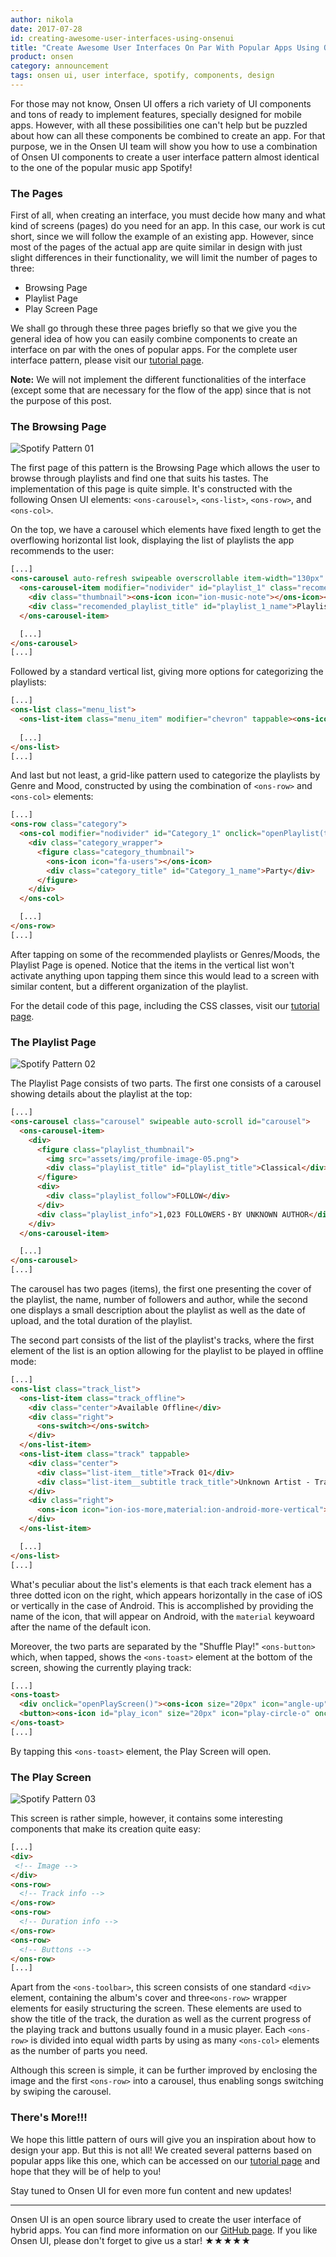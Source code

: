 ```yaml
---
author: nikola
date: 2017-07-28
id: creating-awesome-user-interfaces-using-onsenui
title: "Create Awesome User Interfaces On Par With Popular Apps Using Onsen UI"
product: onsen
category: announcement
tags: onsen ui, user interface, spotify, components, design
---
```


For those may not know, Onsen UI offers a rich variety of UI components and tons of ready to implement features, specially designed for mobile apps. However, with all these possibilities one can't help but be puzzled about how can all these components be combined to create an app. For that purpose, we in the Onsen UI team will show you how to use a combination of Onsen UI components to create a user interface pattern almost identical to the one of the popular music app Spotify!

<!-- more -->

### The Pages

First of all, when creating an interface, you must decide how many and what kind of screens (pages) do you need for an app.  In this case, our work is cut short, since we will follow the example of an existing app. However, since most of the pages of the actual app are quite similar in design with just slight differences in their functionality, we will limit the number of pages to three:

 - Browsing Page
 - Playlist Page
 - Play Screen Page

We shall go through these three pages briefly so that we give you the general idea of how you can easily combine components to create an interface on par with the ones of popular apps. For the complete user interface pattern, please visit our [tutorial page](https://tutorial.onsen.io/?framework=vanilla&category=user%20interface%20tutorials&module=spotify_model).

**Note:** We will not implement the different functionalities of the interface (except some that are necessary for the flow of the app) since that is not the purpose of this post.

### The Browsing Page

![Spotify Pattern 01](/blog/content/images/2017/Jul/spotify_pattern_01.png)

The first page of this pattern is the Browsing Page which allows the user to browse through playlists and find one that suits his tastes. The implementation of this page is quite simple. It's constructed with the following Onsen UI elements: `<ons-carousel>`, `<ons-list>`, `<ons-row>`, and `<ons-col>`. 

On the top, we have a carousel which elements have fixed length to get the overflowing horizontal list look, displaying the list of playlists the app recommends to the user:

```html
[...]
<ons-carousel auto-refresh swipeable overscrollable item-width="130px" class="recomended_list">
  <ons-carousel-item modifier="nodivider" id="playlist_1" class="recomended_playlist" onclick="openPlaylist(this.id)">
    <div class="thumbnail"><ons-icon icon="ion-music-note"></ons-icon></div>
    <div class="recomended_playlist_title" id="playlist_1_name">Playlist 1</div>
  </ons-carousel-item>

  [...]
</ons-carousel>
[...]
```

Followed by a standard vertical list, giving more options for categorizing the playlists:

```html
[...]
<ons-list class="menu_list">
  <ons-list-item class="menu_item" modifier="chevron" tappable><ons-icon icon="line-chart"></ons-icon>  Charts</ons-list-item>
  
  [...]
</ons-list>
[...]
```

And last but not least, a grid-like pattern used to categorize the playlists by Genre and Mood, constructed by using the combination of `<ons-row>` and `<ons-col>` elements:

```html
[...]
<ons-row class="category">
  <ons-col modifier="nodivider" id="Category_1" onclick="openPlaylist(this.id)">
    <div class="category_wrapper">
      <figure class="category_thumbnail">
        <ons-icon icon="fa-users"></ons-icon>
        <div class="category_title" id="Category_1_name">Party</div>
      </figure>
    </div>
  </ons-col>

  [...]
</ons-row>
[...]
```

After tapping on some of the recommended playlists or Genres/Moods, the Playlist Page is opened. Notice that the items in the vertical list won't activate anything upon tapping them since this would lead to a screen with similar content, but a different organization of the playlist. 

For the detail code of this page, including the CSS classes, visit our [tutorial page](https://tutorial.onsen.io/?framework=vanilla&category=user%20interface%20tutorials&module=spotify_model).

### The Playlist Page

![Spotify Pattern 02](/blog/content/images/2017/Jul/spotify_pattern_02.png)

The Playlist Page consists of two parts. The first one consists of a carousel showing details about the playlist at the top: 

```html
[...]
<ons-carousel class="carousel" swipeable auto-scroll id="carousel">
  <ons-carousel-item>
    <div>
      <figure class="playlist_thumbnail">
        <img src="assets/img/profile-image-05.png">
        <div class="playlist_title" id="playlist_title">Classical</div>
      </figure>
      <div>
        <div class="playlist_follow">FOLLOW</div>
      </div>
      <div class="playlist_info">1,023 FOLLOWERS・BY UNKNOWN AUTHOR</div>
    </div>
  </ons-carousel-item>

  [...]
</ons-carousel>
[...]
```

The carousel has two pages (items), the first one presenting the cover of the playlist, the name, number of followers and author, while the second one displays a small description about the playlist as well as the date of upload, and the total duration of the playlist.

The second part consists of the list of the playlist's tracks, where the first element of the list is an option allowing for the playlist to be played in offline mode:

```html
[...]
<ons-list class="track_list">
  <ons-list-item class="track_offline">
    <div class="center">Available Offline</div>
    <div class="right">
      <ons-switch></ons-switch>
    </div>
  </ons-list-item>
  <ons-list-item class="track" tappable>
    <div class="center">
      <div class="list-item__title">Track 01</div>
      <div class="list-item__subtitle track_title">Unknown Artist - Track 01</div>
    </div>
    <div class="right">
      <ons-icon icon="ion-ios-more,material:ion-android-more-vertical"></ons-icon>
    </div>
  </ons-list-item>

  [...]
</ons-list>
[...]
```

What's peculiar about the list's elements is that each track element has a three dotted icon on the right, which appears horizontally in the case of iOS or vertically in the case of Android. This is accomplished by providing the name of the icon, that will appear on Android, with the `material` keywoard after the name of the default icon.

Moreover, the two parts are separated by the "Shuffle Play!" `<ons-button>` which, when tapped, shows the `<ons-toast>` element at the bottom of the screen, showing the currently playing track:

```html
[...]
<ons-toast>
  <div onclick="openPlayScreen()"><ons-icon size="20px" icon="angle-up"></ons-icon> Unknown Artist - Track 01 </div>
  <button><ons-icon id="play_icon" size="20px" icon="play-circle-o" onclick="play_toggle(this.id)"></ons-icon></button>
</ons-toast>
[...]
```

By tapping this `<ons-toast>` element, the Play Screen will open.

### The Play Screen

![Spotify Pattern 03](/blog/content/images/2017/Jul/spotify_pattern_03.png)

This screen is rather simple, however, it contains some interesting components that make its creation quite easy:


```html
[...]
<div>
 <!-- Image -->
</div>
<ons-row>
  <!-- Track info -->
</ons-row>
<ons-row>
  <!-- Duration info -->
</ons-row>
<ons-row>
  <!-- Buttons -->
</ons-row>
[...]
```

Apart from the `<ons-toolbar>`, this screen consists of one standard `<div>` element, containing the album's cover and three`<ons-row>` wrapper elements for easily structuring the screen. These elements are used to show the title of the track, the duration as well as the current progress of the playing track and buttons usually found in a music player. Each `<ons-row>` is divided into equal width parts by using as many `<ons-col>` elements as the number of parts you need.

Although this screen is simple, it can be further improved by enclosing the image and the first `<ons-row>` into a carousel, thus enabling songs switching by swiping the carousel.

### There's More!!!

We hope this little pattern of ours will give you an inspiration about how to design your app. But this is not all! We created several patterns based on popular apps like this one, which can be accessed on our [tutorial page](https://tutorial.onsen.io/?framework=vanilla&category=user%20interface%20tutorials&module=netflix_model) and hope that they will be of help to you!

Stay tuned to Onsen UI for even more fun content and new updates!

---

Onsen UI is an open source library used to create the user interface of hybrid apps. You can find more information on our [GitHub page](https://github.com/OnsenUI/OnsenUI). If you like Onsen UI, please don't forget to give us a star! ★★★★★
